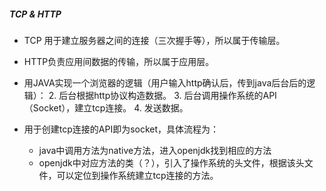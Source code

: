##### TCP & HTTP



- TCP 用于建立服务器之间的连接（三次握手等），所以属于传输层。
- HTTP负责应用间数据的传输，所以属于应用层。

- 用JAVA实现一个浏览器的逻辑（用户输入http确认后，传到java后台后的逻辑）：
  2. 后台根据http协议构造数据。
  3. 后台调用操作系统的API（Socket），建立tcp连接。
  4. 发送数据。

- 用于创建tcp连接的API即为socket，具体流程为：
  - java中调用方法为native方法，进入openjdk找到相应的方法
  - openjdk中对应方法的类（？），引入了操作系统的头文件，根据该头文件，可以定位到操作系统建立tcp连接的方法。


